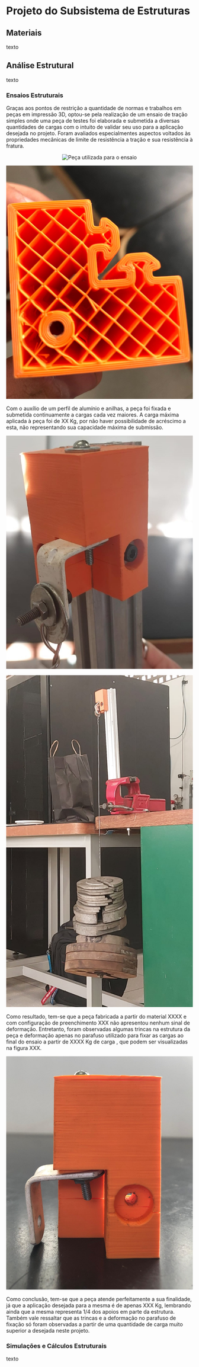 # Projeto do Subsistema de Estruturas

## Materiais

texto

## Análise Estrutural

texto

### Ensaios Estruturais

Graças aos pontos de restrição a quantidade de normas e trabalhos em peças em impressão 3D, optou-se pela realização de um ensaio de tração simples onde uma peça de testes foi elaborada e submetida a diversas quantidades de cargas com o intuito de validar seu uso para a aplicação desejada no projeto. Foram avaliados especialmentes aspectos voltados às propriedades mecânicas de limite de resistência a tração e sua resistência à fratura.

<div align="center">

![Peça utilizada para o ensaio](imagens/Proj_Subs_Estruturas_Ensaios_Peça_analisada_3D.jpg)

<!--<img width="100" title="Peça utilizada para o ensaio" src="imagens/Proj_Subs_Estruturas_Ensaios_Peça_analisada_3D.jpg"/> -->

![Geometria de preenchimento da peça](imagens/Proj_Subs_Estruturas_Ensaios_geometria_.jpeg)

</div>


Com o auxílio de um perfil de alumínio e anilhas, a peça foi fixada e submetida continuamente a cargas cada vez maiores. A carga máxima aplicada à peça foi de XX Kg, por não haver possibilidade de acréscimo a esta, não representando sua capacidade máxima de submissão. 

<div align="center">

![Fixação da peça para o ensaio](imagens/Proj_Subs_Estruturas_Ensaios_Fixação_da_peça.jpeg)

![Aparato com aplicação de carga](imagens/Proj_Subs_Estruturas_Ensaios_aplicação_carga.jpeg)

</div>

Como resultado, tem-se que a peça fabricada a partir do material XXXX e com configuração de preenchimento XXX não apresentou nenhum sinal de deformação. Entretanto, foram observadas algumas trincas na estrutura da peça e deformação apenas no parafuso utilizado para fixar as cargas ao final do ensaio a partir de XXXX Kg de carga , que podem ser visualizadas na figura XXX.

<div align="center">

![Estrutura da peça após o ensaio](imagens/Proj_Subs_Estruturas_Ensaios_peça_pós_ensaio.jpeg)

</div>
 
Como conclusão, tem-se que a peça atende perfeitamente a sua finalidade, já que a aplicação desejada para a mesma é de apenas XXX Kg, lembrando ainda que a mesma representa 1/4 dos apoios em parte da estrutura. Também vale ressaltar que as trincas e a deformação no parafuso de fixação só foram observadas a partir de uma quantidade de carga muito superior a desejada neste projeto.


### Simulações e Cálculos Estruturais

texto